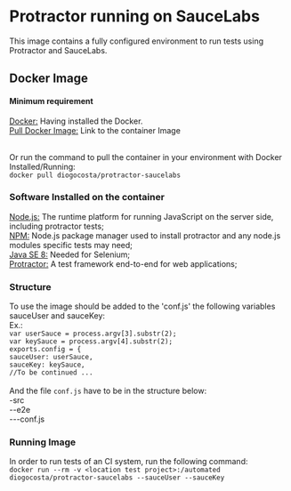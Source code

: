 # Protractor running on SauceLabs #

This image contains a fully configured environment to run tests using Protractor and SauceLabs.

## Docker Image ##
#### Minimum requirement ####
[Docker:](https://www.docker.com) Having installed the Docker.<br />
[Pull Docker Image:](https://hub.docker.com/r/diogocosta/protractor-saucelabs/) Link to the container Image<br /><br />

Or run the command to pull the container in your environment with Docker Installed/Running:<br />
`docker pull diogocosta/protractor-saucelabs`

### Software Installed on the container ###
[Node.js:](https://nodejs.org)  The runtime platform for running JavaScript on the server side, including protractor tests;<br />
[NPM:](https://www.npmjs.com/)  Node.js package manager used to install protractor and any node.js modules specific tests may need;<br />
[Java SE 8:](https://www.java.com/pt_BR/)  Needed for Selenium;<br />
[Protractor:](http://angular.github.io/protractor) A test framework end-to-end for web applications;<br />

### Structure ###
To use the image should be added to the 'conf.js' the following variables sauceUser and sauceKey:<br />
Ex.:<br />
    `var userSauce = process.argv[3].substr(2);`<br />
    `var keySauce = process.argv[4].substr(2);`<br />
    `exports.config = {`<br />
        `sauceUser: userSauce,`<br />
        `sauceKey: keySauce,`<br />
    `//To be continued ...`
<br />
<br />
And the file `conf.js` have to be in the structure below:<br />
-src<br />
--e2e<br />
---conf.js<br />

###  Running Image ###
In order to run tests of an CI system, run the following command:<br />
`docker run --rm -v <location test project>:/automated diogocosta/protractor-saucelabs --sauceUser --sauceKey`

